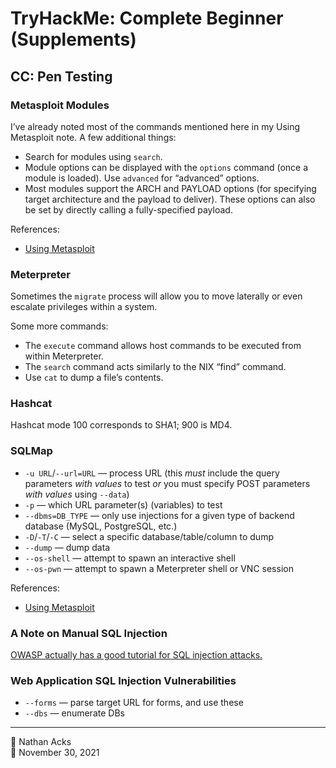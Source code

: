 # TryHackMe: Complete Beginner (Supplements)

## CC: Pen Testing

### Metasploit Modules

I’ve already noted most of the commands mentioned here in my Using Metasploit note. A few additional things:

* Search for modules using `search`.
* Module options can be displayed with the `options` command (once a module is loaded). Use `advanced` for “advanced” options.
* Most modules support the ARCH and PAYLOAD options (for specifying target architecture and the payload to deliver). These options can also be set by directly calling a fully-specified payload.

References:

* [Using Metasploit](../notes/metasploit.md)

### Meterpreter

Sometimes the `migrate` process will allow you to move laterally or even escalate privileges within a system.

Some more commands:

* The `execute` command allows host commands to be executed from within Meterpreter.
* The `search` command acts similarly to the NIX “find” command.
* Use `cat` to dump a file’s contents.

### Hashcat

Hashcat mode 100 corresponds to SHA1; 900 is MD4.

### SQLMap

* `-u URL`/`--url=URL` — process URL (this *must* include the query parameters *with values* to test *or* you must specify POST parameters *with values* using `--data`)
* `-p` — which URL parameter(s) (variables) to test
* `--dbms=DB_TYPE` — only use injections for a given type of backend database (MySQL, PostgreSQL, etc.)
* `-D`/`-T`/`-C` — select a specific database/table/column to dump
* `--dump` — dump data
* `--os-shell` — attempt to spawn an interactive shell
* `--os-pwn` — attempt to spawn a Meterpreter shell or VNC session

References:

* [Using Metasploit](../notes/metasploit.md)

### A Note on Manual SQL Injection

[OWASP actually has a good tutorial for SQL injection attacks.](https://owasp.org/www-community/attacks/SQL_Injection)

### Web Application SQL Injection Vulnerabilities

* `--forms` — parse target URL for forms, and use these
* `--dbs` — enumerate DBs

- - - -

<span aria-hidden="true">👤</span> Nathan Acks  
<span aria-hidden="true">📅</span> November 30, 2021
